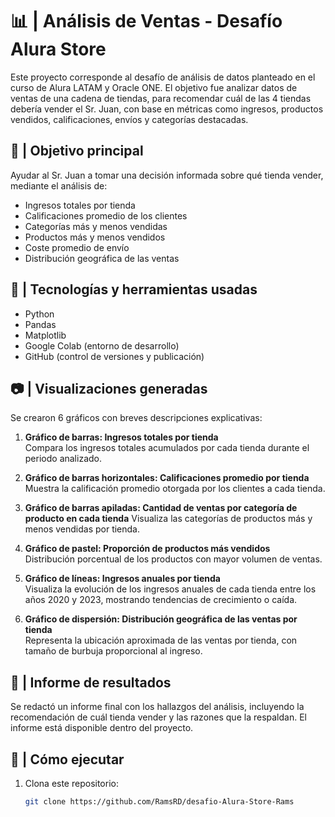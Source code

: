 # 📊 | Análisis de Ventas - Desafío Alura Store

Este proyecto corresponde al desafío de análisis de datos planteado en el curso de Alura LATAM y Oracle ONE. El objetivo fue analizar datos de ventas de una cadena de tiendas, para recomendar cuál de las 4 tiendas debería vender el Sr. Juan, con base en métricas como ingresos, productos vendidos, calificaciones, envíos y categorías destacadas.

## 📌 | Objetivo principal

Ayudar al Sr. Juan a tomar una decisión informada sobre qué tienda vender, mediante el análisis de:

- Ingresos totales por tienda
- Calificaciones promedio de los clientes
- Categorías más y menos vendidas
- Productos más y menos vendidos
- Coste promedio de envío
- Distribución geográfica de las ventas

## 🧪 | Tecnologías y herramientas usadas

- Python
- Pandas
- Matplotlib
- Google Colab (entorno de desarrollo)
- GitHub (control de versiones y publicación)

## 📷 | Visualizaciones generadas

Se crearon 6 gráficos con breves descripciones explicativas:

1. **Gráfico de barras: Ingresos totales por tienda**  
Compara los ingresos totales acumulados por cada tienda durante el periodo analizado.

2. **Gráfico de barras horizontales: Calificaciones promedio por tienda**  
Muestra la calificación promedio otorgada por los clientes a cada tienda.

3. **Gráfico de barras apiladas: Cantidad de ventas por categoría de producto en cada tienda** 
Visualiza las categorías de productos más y menos vendidas por tienda.

4. **Gráfico de pastel: Proporción de productos más vendidos**  
Distribución porcentual de los productos con mayor volumen de ventas.

5. **Gráfico de líneas: Ingresos anuales por tienda**  
Visualiza la evolución de los ingresos anuales de cada tienda entre los años 2020 y 2023, mostrando tendencias de crecimiento o caída.

6. **Gráfico de dispersión: Distribución geográfica de las ventas por tienda**  
Representa la ubicación aproximada de las ventas por tienda, con tamaño de burbuja proporcional al ingreso.

## 📄 | Informe de resultados

Se redactó un informe final con los hallazgos del análisis, incluyendo la recomendación de cuál tienda vender y las razones que la respaldan. El informe está disponible dentro del proyecto.

## 📝 | Cómo ejecutar

1. Clona este repositorio:
   ```bash
   git clone https://github.com/RamsRD/desafio-Alura-Store-Rams

